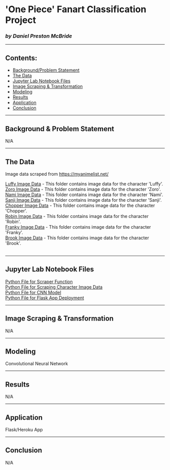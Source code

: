 # 'One Piece' Fanart Classification Project
### *by Daniel Preston McBride*

---

## Contents:

- [Background/Problem Statement](#Background-&-Problem-Statement)
- [The Data](#The-Data)
- [Jupyter Lab Notebook Files](#Jupyter-Lab-Notebook-Files)
- [Image Scraping & Transformation](#Image-Scraping-&-Transformation)
- [Modeling](#Modeling)
- [Results](#Results)
- [Application](#Application)
- [Conclusion](#Conclusion)

---

## Background & Problem Statement

N/A

---

## The Data
Image data scraped from https://myanimelist.net/

[Luffy Image Data](assets/luffy/) - This folder contains image data for the character 'Luffy'.
<br>
[Zoro Image Data](assets/zoro/) - This folder contains image data for the character 'Zoro'.
<br>
[Nami Image Data](assets/nami/) - This folder contains image data for the character 'Nami'.
<br>
[Sanji Image Data](assets/sanji/) - This folder contains image data for the character 'Sanji'.
<br>
[Chopper Image Data](assets/chopper/) - This folder contains image data for the character 'Chopper'.
<br>
[Robin Image Data](assets/robin/) - This folder contains image data for the character 'Robin'.
<br>
[Franky Image Data](assets/franky/) - This folder contains image data for the character 'Franky'.
<br>
[Brook Image Data](assets/brook/) - This folder contains image data for the character 'Brook'.
<br><br>

---

## Jupyter Lab Notebook Files

[Python File for Scraper Function](code/scraping/scraper.py)
<br>
[Python File for Scraping Character Image Data](code/scraping/scraping_characters.py)
<br>
[Python File for CNN Model](code/cnn_model.py)
<br>
[Python File for Flask App Deployment](flask_app/cap_app.py)
<br>

---

## Image Scraping & Transformation

N/A

---

## Modeling

Convolutional Neural Network

---

## Results

N/A

---

## Application

Flask/Heroku App

---

## Conclusion

N/A
